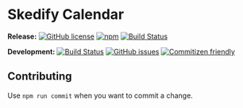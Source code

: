 # Skedify Calendar

**Release:**
[![GitHub license](https://img.shields.io/badge/license-MIT-blue.svg)](https://raw.githubusercontent.com/skedify/skedify-calendar/develop/LICENSE)
[![npm](https://img.shields.io/npm/v/skedify-calendar.svg)](https://www.npmjs.com/package/skedify-calendar)
[![Build Status](https://travis-ci.org/skedify/skedify-calendar.svg?branch=master)](https://travis-ci.org/skedify/skedify-calendar)

**Development:**
[![Build Status](https://travis-ci.org/skedify/skedify-calendar.svg?branch=develop)](https://travis-ci.org/skedify/skedify-calendar)
[![GitHub issues](https://img.shields.io/github/issues/skedify/skedify-calendar.svg)](https://github.com/skedify/skedify-calendar/issues)
[![Commitizen friendly](https://img.shields.io/badge/commitizen-friendly-brightgreen.svg)](http://commitizen.github.io/cz-cli/)

## Contributing

Use `npm run commit` when you want to commit a change.
